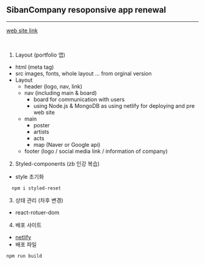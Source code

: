 ## SibanCompany resoponsive app renewal

---

[web site link](http://siban-company.netlify.app)

<br>

1. Layout (portfolio 앱)

- html (meta tag)
- src images, fonts, whole layout ... from orginal version
- Layout
  - header (logo, nav, link)
  - nav (including main & board)
    - board for communication with users
    - using Node.js & MongoDB as using netlify for deploying and pre web site
  - main
    - poster
    - artists
    - acts
    - map (Naver or Google api)
  - footer (logo / social media link / information of company)

2. Styled-components (zb 인강 복습)

- style 초기화

```
  npm i styled-reset
```

3. 상태 관리 (차후 변경)

- react-rotuer-dom

4. 배포 사이트

- [netlify](https://www.netlify.com/)
- 배포 파일

```
npm run build
```
